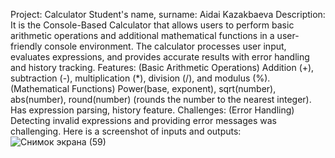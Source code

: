 Project: Calculator
Student's name, surname: Aidai Kazakbaeva
Description: It is the Console-Based Calculator that allows users to perform basic arithmetic operations and additional mathematical functions in a user-friendly console environment. The calculator processes user input, evaluates expressions, and provides accurate results with error handling and history tracking.
Features: (Basic Arithmetic Operations) Addition (+), subtraction (-), multiplication (*), division (/), and modulus (%).
(Mathematical Functions) Power(base, exponent), sqrt(number), abs(number), round(number) (rounds the number to the nearest integer).
Has expression parsing, history feature.
Challenges: (Error Handling) Detecting invalid expressions and providing error messages was challenging.
Here is a screenshot of inputs and outputs:![Снимок экрана (59)](https://github.com/user-attachments/assets/c189cabe-ee05-4348-a995-41c80836ef23)
